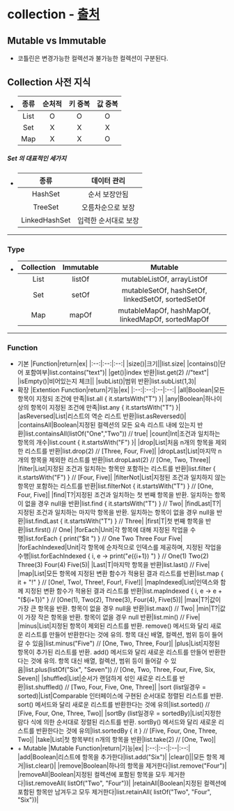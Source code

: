 # collection - [출처](https://m.blog.naver.com/PostView.naver?isHttpsRedirect=true&blogId=yuyyulee&logNo=221239956765)
## Mutable vs Immutable
* 코틀린은 변경가능한 컬렉션과 불가능한 컬렉션이 구분된다.
## Collection 사전 지식
* |종류|순처적|키 중복|값 중복|
  |:--:|:--:|:--:|:--:|
  |List|O|O|O|
  |Set|X|X|X|
  |Map|X|X|O|
##### Set 의 대표적인 세가지
* |종류|데이터 관리|
  |:--:|:--:|
  |HashSet|순서 보장안됨|
  |TreeSet|오름차순으로 보장|
  |LinkedHashSet|입력한 순서대로 보장|
---
### Type
* |Collection|Immutable|Mutable|
  |:--:|:--:|:--:|
  |List|listOf|mutableListOf, arrayListOf|
  |Set|setOf|mutableSetOf, hashSetOf, linkedSetOf, sortedSetOf|
  |Map|mapOf|mutableMapOf, hashMapOf, linkedMapOf, sortedMapOf|
---
### Function
* 기본
  |Function|return|ex|
  |:--:|:--:|:--:|
  |size()|크기||list.size|
  |contains()|단어 포함여부|list.contains("text")|
  |get()|index 반환|list.get(2) //"text"|
  |isEmpty()|비어있는지 체크||
  |subList()|범위 반환|list.subList(1,3)|
* 확장
  |Extention Function|return|기능|ex|
  |:--:|:--:|:--|:--:|
  |all|Boolean|모든 항목이 지정되 조건에 만족|list.all { it.startsWith("T") }|
  |any|Boolean|하나이상의 항목이 지정된 조건에 만족|list.any { it.startsWith("T") }|
  |asReversed|List|리스트의 역순 리스트 반환|list.asReversed()|
  |containsAll|Boolean|지정된 컬렉션의 모든 요속 리스트 내에 있는지 반환|list.containsAll(listOf("One","Two")) // true|
  |count|Int|조건과 일치하는 항목의 개수|list.count { it.startsWith("F") }|
  |drop|List|처음 n개의 항목을 제외한 리스트를 반환|list.drop(2)  // [Three, Four, Five]|
  |dropLast|List|마지막 n개의 항목을 제외한 리스트를 반환|list.dropLast(2)  // [One, Two, Three]|
  |filter|List|지정된 조건과 일치하는 항목만 포함하는 리스트를 반환|list.filter { it.startsWith("F") }  // [Four, Five]|
  |filterNot|List|지정된 조건과 일치하지 않는 항목만 포함하는 리스트를 반환|list.filterNot { it.startsWith("T") }  // [One, Four, Five]|
  |find|T?|지정된 조건과 일치하는 첫 번째 항목을 반환. 일치하는 항목이 없을 경우 null을 반환|list.find { it.startsWith("T") }  // Two|
  |findLast|T?|지정된 조건과 일치하는 마지막 항목을 반환. 일치하는 항목이 없을 경우 null을 반환|list.findLast { it.startsWith("T") }  // Three|
  |first|T|첫 번째 항목을 반환|list.first()  // One|
  |forEach|Unit|각 항목에 대해 지정된 작업을 수행|list.forEach { print("$it ") }  // One Two Three Four Five|
  |forEachIndexed|Unit|각 항목에 순차적으로 인덱스를 제공하며, 지정된 작업을 수행|list.forEachIndexed { i, e -> print("$e(${i+1}) ") }  // One(1) Two(2) Three(3) Four(4) Five(5)|
  |Last|T|마지막 항목을 반환|list.last()  // Five|
  |map|List<R>|모든 항목에 지정된 변환 함수가 적용된 결과 리스트를 반환|list.map { it + "!" }  // [One!, Two!, Three!, Four!, Five!]|
  |mapIndexed|List<R>|인덱스와 함께 지정된 변환 함수가 적용된 결과 리스트를 반환|list.mapIndexed { i, e -> e + "(${i+1})" }  // [One(1), Two(2), Three(3), Four(4), Five(5)]|
  |max|T?|값이 가장 큰 항목을 반환. 항목이 없을 경우 null을 반환|list.max()  // Two|
  |min|T?|값이 가장 작은 항목을 반환. 항목이 없을 경우 null 반환|list.min()  // Five|
  |minus|List<T>|지정된 항목이 제외된 리스트를 반환. remove()  메서드와 달리 새로운 리스트를 만들어 반환한다는 것에 유의. 항목 대신 배열, 컬렉션, 범위 등이 들어갈 수 있음|list.minus("Five")  // [One, Two, Three, Four]|
  |plus|List<T>|지정된 항목이 추가된 리스트를 반환. add() 메서드와 달리 새로운 리스트를 만들어 반환한다는 것에 유의. 항목 대신 배열, 컬렉션, 범위 등이 들어갈 수 있음|list.plus(listOf("Six", "Seven"))  // [One, Two, Three, Four, Five, Six, Seven]|
  |shuffled|List<T>|순서가 랜덤하게 섞인 새로운 리스트를 반환|list.shuffled()  // [Two, Four, Five, One, Three]|
  |sort (list일경우 = sorted)|List<T>|Comparable 인터페이스에 구현된 순서대로 정렬된 리스트를 반환. sort() 메서드와 달리 새로운 리스트를 반환한다는 것에 유의|list.sorted()  // [Five, Four, One, Three, Two]|
  |sortBy (list일경우 = sortedBy)|List<T>|지정한 람다 식에 의한 순서대로 정렬된 리스트를 반환. sortBy() 메서드와 달리 새로운 리스트를 반환한다는 것에 유의|list.sortedBy { it }  // [Five, Four, One, Three, Two]|
  |take|List<T>|첫 항목부터 n개의 항목을 반환|list.take(2)  // [One, Two]|
* \+ Mutable
  |Mutable Function|return|기능|ex|
  |:--:|:--:|:--|:--:|
  |add|Boolean|리스트에 항목을 추가한다|list.add("Six")|
  |clear()||모든 항목 제거|list.clear()|
  |remove|Boolean|하나의 항목을 제거한다|list.remove("Four")|
  |removeAll|Boolean|지정된 컬렉션에 포함된 항목을 모두 제거한다|list.removeAll( listOf("Two", "Four"))|
  |retainAll|Boolean|지정된 컬렉션에 포함된 항목만 남겨두고 모두 제거한다|list.retainAll( listOf("Two", "Four", "Six"))|
   
  
